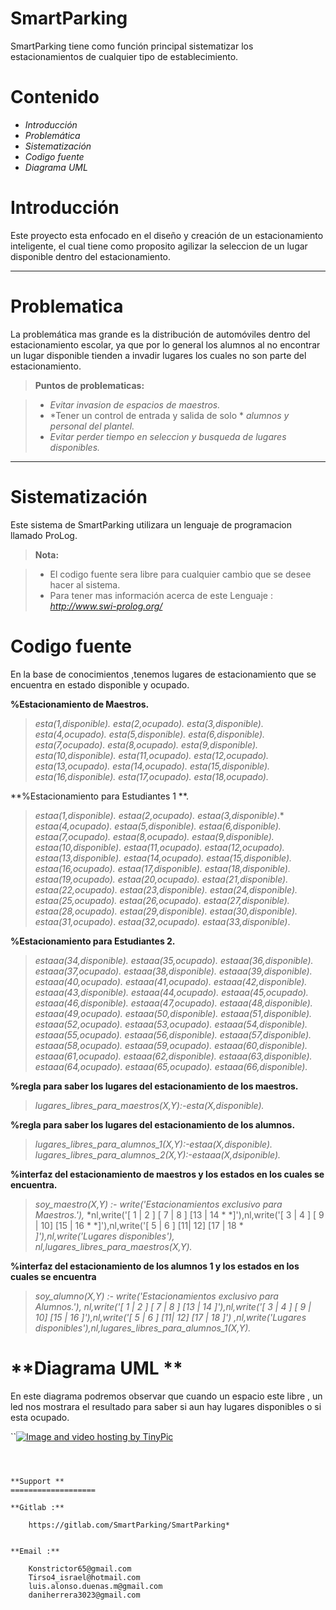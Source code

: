 **SmartParking**
===================

SmartParking tiene como función principal sistematizar los estacionamientos de cualquier tipo de establecimiento. 

**Contenido**
===================
*	*Introducción*
*	*Problemática*
*	*Sistematización* 
*	*Codigo fuente*
*	*Diagrama UML*





**Introducción** 
===================


Este proyecto esta enfocado en el diseño y creación de un estacionamiento inteligente, el cual tiene como proposito agilizar la seleccion de un lugar disponible dentro del estacionamiento.





----------


**Problematica**
===================
La problemática mas grande es la distribución de automóviles dentro del estacionamiento escolar, ya que por lo general los alumnos al no encontrar un lugar disponible tienden a invadir lugares los cuales no son parte del estacionamiento.

> **Puntos de problematicas:**

> -  *Evitar invasion de espacios de maestros.*
> - *Tener un control de entrada y salida de solo * *alumnos y personal del plantel.*
> - *Evitar perder tiempo en seleccion y busqueda de lugares disponibles.*



----------


**Sistematización**
===================
Este sistema de SmartParking utilizara un lenguaje de programacion llamado ProLog.

> **Nota:**

> - El codigo fuente sera libre para cualquier cambio que se desee hacer al sistema.
> - Para tener mas información acerca de este Lenguaje :  *http://www.swi-prolog.org/*
>   

**Codigo fuente**
===================
En la base de conocimientos ,tenemos lugares de estacionamiento que se encuentra en estado disponible y ocupado.

 **%Estacionamiento de Maestros.**
>*esta(1,disponible).*
*esta(2,ocupado).*
*esta(3,disponible).*
*esta(4,ocupado).*
*esta(5,disponible).*
*esta(6,disponible).*
*esta(7,ocupado).*
*esta(8,ocupado).*
*esta(9,disponible).*
*esta(10,disponible).*
*esta(11,ocupado).*
*esta(12,ocupado).*
*esta(13,ocupado).*
*esta(14,ocupado).*
*esta(15,disponible).*
*esta(16,disponible).*
*esta(17,ocupado).*
*esta(18,ocupado).*


**%Estacionamiento para Estudiantes 1 **.

>*estaa(1,disponible).*
*estaa(2,ocupado).*
*estaa(3,disponible)*.*
*estaa(4,ocupado).*
*estaa(5,disponible).*
*estaa(6,disponible).*
*estaa(7,ocupado).*
*estaa(8,ocupado).*
*estaa(9,disponible).*
*estaa(10,disponible).*
*estaa(11,ocupado).*
*estaa(12,ocupado).*
*estaa(13,disponible).*
*estaa(14,ocupado).*
*estaa(15,disponible).*
*estaa(16,ocupado).*
*estaa(17,disponible).*
*estaa(18,disponible).*
*estaa(19,ocupado).*
*estaa(20,ocupado).*
*estaa(21,disponible).*
*estaa(22,ocupado).*
*estaa(23,disponible).*
*estaa(24,disponible).*
*estaa(25,ocupado).*
*estaa(26,ocupado).*
*estaa(27,disponible).*
*estaa(28,ocupado).*
*estaa(29,disponible).*
*estaa(30,disponible).*
*estaa(31,ocupado)*.
*estaa(32,ocupado).*
*estaa(33,disponible)*.


**%Estacionamiento para Estudiantes 2.**

>*estaaa(34,disponible).*
*estaaa(35,ocupado).*
*estaaa(36,disponible).*
*estaaa(37,ocupado).*
*estaaa(38,disponible).*
*estaaa(39,disponible).*
*estaaa(40,ocupado).*
*estaaa(41,ocupado).*
*estaaa(42,disponible).*
*estaaa(43,disponible).*
*estaaa(44,ocupado).*
*estaaa(45,ocupado).*
*estaaa(46,disponible).*
*estaaa(47,ocupado).*
*estaaa(48,disponible).*
*estaaa(49,ocupado).*
*estaaa(50,disponible).*
*estaaa(51,disponible).*
*estaaa(52,ocupado).*
*estaaa(53,ocupado).*
*estaaa(54,disponible).*
*estaaa(55,ocupado).*
*estaaa(56,disponible).*
*estaaa(57,disponible).*
*estaaa(58,ocupado).*
*estaaa(59,ocupado).*
*estaaa(60,disponible).*
*estaaa(61,ocupado).*
*estaaa(62,disponible).*
*estaaa(63,disponible).*
*estaaa(64,ocupado).*
*estaaa(65,ocupado).*
*estaaa(66,disponible).*



**%regla para saber los lugares del estacionamiento de los maestros.**
>*lugares_libres_para_maestros(X,Y):-esta(X,disponible).*

**%regla para saber los lugares del estacionamiento de los alumnos.**
>*lugares_libres_para_alumnos_1(X,Y):-estaa(X,disponible).*
*lugares_libres_para_alumnos_2(X,Y):-estaaa(X,dsiponible).*



**%interfaz del estacionamiento de maestros y los estados en los cuales se encuentra.**
>*soy_maestro(X,Y) :-*
  *write('Estacionamientos exclusivo para Maestros.'),*
*nl,write('[ 1 | 2 ]  [ 7 | 8  ]    [13 | 14 * *]'),nl,write('[ 3 | 4 ]  [ 9 | 10]    [15 | 16 * *]'),nl,write('[ 5 | 6 ]  [11| 12]    [17 | 18 * *]'),nl,write('Lugares disponibles'),*
*nl,lugares_libres_para_maestros(X,Y).*



**%interfaz del estacionamiento de los alumnos 1 y los estados en los cuales se encuentra**
>*soy_alumno(X,Y) :-*
  *write('Estacionamientos exclusivo para Alumnos.'),*
*nl,write('[ 1 | 2 ]  [ 7 | 8  ]    [13 | 14* *]'),nl,write('[ 3 | 4 ]  [ 9 | 10]    [15 | 16* *]'),nl,write('[ 5 | 6 ]  [11| 12]    [17 | 18 ]')*
*,nl,write('Lugares disponibles'),nl,lugares_libres_para_alumnos_1(X,Y).*


**Diagrama UML **
===================
En este diagrama podremos observar que cuando un espacio este libre , un led nos mostrara el resultado para saber si aun hay lugares disponibles o si esta ocupado.

``<a href="http://es.tinypic.com?ref=2gvig0o" target="_blank"><img src="http://i66.tinypic.com/2gvig0o.png" border="0" alt="Image and video hosting by TinyPic"></a>
```



**Support **
===================

**Gitlab :**

	https://gitlab.com/SmartParking/SmartParking*
	

**Email :**

	Konstrictor65@gmail.com 
	Tirso4_israel@hotmail.com
	luis.alonso.duenas.m@gmail.com
    daniherrera3023@gmail.com
    